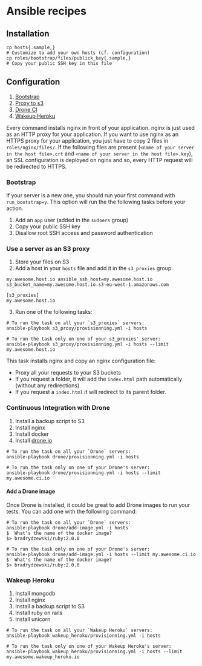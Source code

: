 # Ansible recipes

## Installation

```shell
cp hosts{.sample,}
# Customize to add your own hosts (cf. configuration)
cp roles/bootstrap/files/publick_key{.sample,}
# Copy your public SSH key in this file
```

## Configuration

1. [Bootstrap](#bootstrap)
2. [Proxy to s3](#use-a-server-as-an-s3-proxy)
3. [Drone CI](#continuous-integration-with-drone)
4. [Wakeup Heroku](#wakeup-heroku)

Every command installs nginx in front of your application. nginx is just used as an HTTP proxy for your application.
If you want to use nginx as an HTTPS proxy for your application, you just have to copy 2 files in `roles/nginx/files/`.
If the following files are present (`<name of your server in the host file>.crt` and `<name of your server in the host file>.key`),
an SSL configuration is deployed on nginx and so, every HTTP request will be redirected to HTTPS.

### Bootstrap

If your server is a new one, you should run your first command with `run_bootstrap=y`. This option will run the the
following tasks before your action.

1. Add an `app` user (added in the `sudoers` group)
2. Copy your public SSH key
3. Disallow root SSH access and password authentication

### Use a server as an S3 proxy

1. Store your files on S3
2. Add a host in your `hosts` file and add it in the `s3_proxies` group:

```
my.awesome.host.io ansible_ssh_host=my.awesome.host.io s3_bucket_name=my.awesome.host.io.s3-eu-west-1.amazonaws.com

[s3_proxies]
my.awesome.host.io
```

3. Run one of the following tasks:

```shell
# To run the task on all your `s3_proxies` servers:
ansible-playbook s3_proxy/provisionning.yml -i hosts

# To run the task only on one of your s3_proxies' server:
ansible-playbook s3_proxy/provisionning.yml -i hosts --limit my.awesome.host.io
```

This task installs nginx and copy an nginx configuration file:

* Proxy all your requests to your S3 buckets
* If you request a folder, it will add the `index.html` path automatically (without any redirections)
* If you request a `index.html` it will redirect to its parent folder.

### Continuous Integration with Drone

1. Install a backup script to S3
2. Install nginx
3. Install docker
4. Install [drone.io](https://github.com/drone/drone)

```shell
# To run the task on all your `Drone` servers:
ansible-playbook drone/provisionning.yml -i hosts

# To run the task only on one of your Drone's server:
ansible-playbook drone/provisionning.yml -i hosts --limit my.awesome.ci.io
```

#### Add a Drone image

Once Drone is installed, it could be great to add Drone images to run your tests. You can add one with the following
command:

```shell
# To run the task on all your `Drone` servers:
ansible-playbook drone/add-image.yml -i hosts
$  What's the name of the docker image?
$> bradrydzewski/ruby:2.0.0

# To run the task only on one of your Drone's server:
ansible-playbook drone/add-image.yml -i hosts --limit my.awesome.ci.io
$  What's the name of the docker image?
$> bradrydzewski/ruby:2.0.0
```

### Wakeup Heroku

1. Install mongodb
2. Install nginx
3. Install a backup script to S3
4. Install ruby on rails
5. Install unicorn

```shell
# To run the task on all your `Wakeup Heroku` servers:
ansible-playbook wakeup_heroku/provisionning.yml -i hosts

# To run the task only on one of your Wakeup Heroku's server:
ansible-playbook wakeup_heroku/provisionning.yml -i hosts --limit my.awesome.wakeup_heroku.io
```
